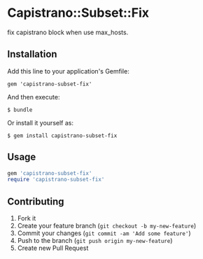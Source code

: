 # Capistrano::Subset::Fix

fix capistrano block when use max_hosts.

## Installation

Add this line to your application's Gemfile:

    gem 'capistrano-subset-fix'

And then execute:

    $ bundle

Or install it yourself as:

    $ gem install capistrano-subset-fix

## Usage

```ruby
gem 'capistrano-subset-fix'
require 'capistrano-subset-fix'
```

## Contributing

1. Fork it
2. Create your feature branch (`git checkout -b my-new-feature`)
3. Commit your changes (`git commit -am 'Add some feature'`)
4. Push to the branch (`git push origin my-new-feature`)
5. Create new Pull Request
